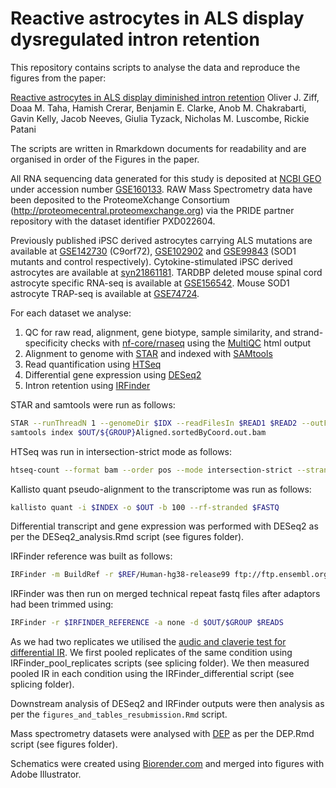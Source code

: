 # Reactive astrocytes in ALS display dysregulated intron retention

This repository contains scripts to analyse the data and reproduce the figures from the paper:

[Reactive astrocytes in ALS display diminished intron retention](biorxiv)
Oliver J. Ziff, Doaa M. Taha, Hamish Crerar, Benjamin E. Clarke, Anob M. Chakrabarti, Gavin Kelly, Jacob Neeves, Giulia Tyzack, Nicholas M. Luscombe, Rickie Patani

The scripts are written in Rmarkdown documents for readability and are organised in order of the Figures in the paper.

All RNA sequencing data generated for this study is deposited at [NCBI GEO](https://www.ncbi.nlm.nih.gov/geo/query/acc.cgi) under accession number [GSE160133](https://www.ncbi.nlm.nih.gov/geo/query/acc.cgi?acc=GSE160133). RAW Mass Spectrometry data have been deposited to the ProteomeXchange Consortium (http://proteomecentral.proteomexchange.org) via the PRIDE partner repository with the dataset identifier PXD022604. 

Previously published iPSC derived astrocytes carrying ALS mutations are available at [GSE142730](https://www.ncbi.nlm.nih.gov/geo/query/acc.cgi?acc=GSE142730) (C9orf72), [GSE102902](https://www.ncbi.nlm.nih.gov/geo/query/acc.cgi?acc=GSE102902) and [GSE99843](https://www.ncbi.nlm.nih.gov/geo/query/acc.cgi?acc=GSE99843) (SOD1 mutants and control respectively). Cytokine-stimulated iPSC derived astrocytes are available at [syn21861181](https://www.synapse.org/#!Synapse:syn21861181). TARDBP deleted mouse spinal cord astrocyte specific RNA-seq is available at [GSE156542](https://www.ncbi.nlm.nih.gov/geo/query/acc.cgi?acc=GSE156542). Mouse SOD1 astrocyte TRAP-seq is available at [GSE74724](https://www.ncbi.nlm.nih.gov/geo/query/acc.cgi?acc=GSE74724).

For each dataset we analyse:
1. QC for raw read, alignment, gene biotype, sample similarity, and strand-specificity checks with [nf-core/rnaseq](https://github.com/nf-core/rnaseq) using the [MultiQC](https://multiqc.info/) html output
2. Alignment to genome with [STAR](https://github.com/alexdobin/STAR) and indexed with [SAMtools](https://sourceforge.net/projects/samtools/files/samtools/)
3. Read quantification using [HTSeq](https://htseq.readthedocs.io/en/master/)
4. Differential gene expression using [DESeq2](https://bioconductor.org/packages/release/bioc/html/DESeq2.html)
5. Intron retention using [IRFinder](https://github.com/williamritchie/IRFinder)

STAR and samtools were run as follows:
```bash
STAR --runThreadN 1 --genomeDir $IDX --readFilesIn $READ1 $READ2 --outFileNamePrefix $OUT/${GROUP} --outFilterMultimapNmax 1 --outSAMtype BAM SortedByCoordinate --outReadsUnmapped Fastx --twopassMode Basic --outSAMstrandField intronMotif
samtools index $OUT/${GROUP}Aligned.sortedByCoord.out.bam
```

HTSeq was run in intersection-strict mode as follows:
```bash
htseq-count --format bam --order pos --mode intersection-strict --stranded reverse --minaqual 1 --type exon --idattr gene_id $FILE $GTF > $OUT/${SAMPLE}.tab
```

Kallisto quant pseudo-alignment to the transcriptome was run as follows:
```bash
kallisto quant -i $INDEX -o $OUT -b 100 --rf-stranded $FASTQ
```

Differential transcript and gene expression was performed with DESeq2 as per the DESeq2_analysis.Rmd script (see figures folder).

IRFinder reference was built as follows:
```bash
IRFinder -m BuildRef -r $REF/Human-hg38-release99 ftp://ftp.ensembl.org/pub/release-99/gtf/homo_sapiens/Homo_sapiens.GRCh38.99.gtf.gz
```

IRFinder was then run on merged technical repeat fastq files after adaptors had been trimmed using:

```bash
IRFinder -r $IRFINDER_REFERENCE -a none -d $OUT/$GROUP $READS
```

As we had two replicates we utilised the [audic and claverie test for differential IR](https://github.com/williamritchie/IRFinder/wiki/Small-Amounts-of-Replicates-via-Audic-and-Claverie-Test). We first pooled replicates of the same condition using IRFinder_pool_replicates scripts (see splicing folder). We then measured pooled IR in each condition using the IRFinder_differential script (see splicing folder).

Downstream analysis of DESeq2 and IRFinder outputs were then analysis as per the `figures_and_tables_resubmission.Rmd` script.

Mass spectrometry datasets were analysed with [DEP](https://www.bioconductor.org/packages/release/bioc/vignettes/DEP/inst/doc/DEP.html) as per the DEP.Rmd script (see figures folder).

Schematics were created using [Biorender.com](https://biorender.com/) and merged into figures with Adobe Illustrator.


